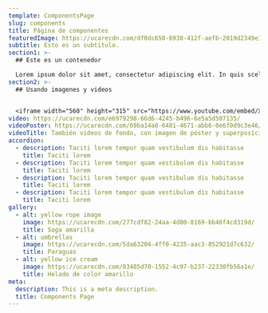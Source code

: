 ```yaml
---
template: ComponentsPage
slug: components
title: Página de componentes
featuredImage: https://ucarecdn.com/df0dc650-6938-412f-aefb-2019d2349e13/
subtitle: Esto es un subtitulo.
section1: >-
  ## Este es un contenedor

  Lorem ipsum dolor sit amet, consectetur adipiscing elit. In quis scelerisque ante, vel ultrices ex. Orci varius natoque penatibus et magnis dis parturient montes, nascetur ridiculus mus. Donec laoreet leo a vulputate imperdiet. Duis enim orci, bibendum nec diam sed, dignissim maximus lectus. Quisque malesuada risus at justo gravida, a vehicula nisl tincidunt. Ut urna nunc, faucibus blandit ante ac, laoreet bibendum augue. Phasellus porta pellentesque fringilla.
section2: >-
  ## Usando imagenes y videos


  <iframe width="560" height="315" src="https://www.youtube.com/embed/X2M_JDY8s7k" frameborder="0" allow="accelerometer; autoplay; clipboard-write; encrypted-media; gyroscope; picture-in-picture" allowfullscreen></iframe>
video: https://ucarecdn.com/e6979298-66d6-4245-b496-6e5a5d507135/
videoPoster: https://ucarecdn.com/69ba14a8-6481-4671-abb6-0e6f0d9c3e46/
videoTitle: También videos de fondo, con imagen de póster y superposición de título.
accordion:
  - description: Taciti lorem tempor quam vestibulum dis habitasse
    title: Taciti lorem
  - description: Taciti lorem tempor quam vestibulum dis habitasse
    title: Taciti lorem
  - description: Taciti lorem tempor quam vestibulum dis habitasse
    title: Taciti lorem
  - description: Taciti lorem tempor quam vestibulum dis habitasse
    title: Taciti lorem
gallery:
  - alt: yellow rope image
    image: https://ucarecdn.com/277cdf82-24aa-4d80-8169-bb46f4cd319d/
    title: Soga amarilla
  - alt: umbrellas
    image: https://ucarecdn.com/5da63204-4ff0-4235-aac3-852921d7c632/
    title: Paraguas
  - alt: yellow ice cream
    image: https://ucarecdn.com/83485d70-1552-4c97-b237-22330fb56a1e/
    title: Helado de color amarillo
meta:
  description: This is a meta description.
  title: Components Page
---
```

